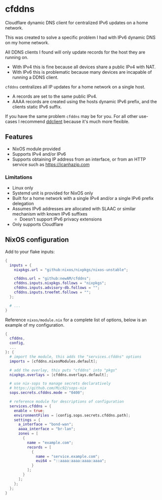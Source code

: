 # cfddns

Cloudflare dynamic DNS client for centralized IPv6 updates on a home network.

This was created to solve a specific problem I had with IPv6 dynamic DNS on my home network.

All DDNS clients I found will only update records for the host they are running on.

- With IPv4 this is fine because all devices share a public IPv4 with NAT.
- With IPv6 this is problematic because many devices are incapable of running a DDNS client.

`cfddns` centralizes all IP updates for a home network on a single host.

- A records are set to the same public IPv4.
- AAAA records are created using the hosts dynamic IPv6 prefix, and the clients static IPv6 suffix.

If you have the same problem `cfddns` may be for you.
For all other use-cases I recommend [ddclient] because it's much more flexible.

## Features

- NixOS module provided
- Supports IPv4 and/or IPv6
- Supports obtaining IP address from an interface, or from an HTTP service such as <https://icanhazip.com>

### Limitations

- Linux only
- Systemd unit is provided for NixOS only
- Built for a home network with a single IPv4 and/or a single IPv6 prefix delegation
- Assumes IPv6 addresses are allocated with SLAAC or similar mechanism with known IPv6 suffixes
  - Doesn't support IPv6 privacy extensions
- Only supports Cloudflare

## NixOS configuration

Add to your flake inputs:

```nix
{
  inputs = {
    nixpkgs.url = "github:nixos/nixpkgs/nixos-unstable";

    cfddns.url = "github:newAM/cfddns";
    cfddns.inputs.nixpkgs.follows = "nixpkgs";
    cfddns.inputs.advisory-db.follows = "";
    cfddns.inputs.treefmt.follows = "";
  };

  # ...
}
```

Reference `nixos/module.nix` for a complete list of options,
below is an example of my configuration.

```nix
{
  cfddns,
  config,
  ...
}: {
  # import the module, this adds the "services.cfddns" options
  imports = [cfddns.nixosModules.default];

  # add the overlay, this puts "cfddns" into "pkgs"
  nixpkgs.overlays = [cfddns.overlays.default];

  # use nix-sops to manage secrets declaratively
  # https://github.com/Mic92/sops-nix
  sops.secrets.cfddns.mode = "0400";

  # reference module for descriptions of configuration
  services.cfddns = {
    enable = true;
    environmentFiles = [config.sops.secrets.cfddns.path];
    settings = {
      a_interface = "bond-wan";
      aaaa_interface = "br-lan";
      zones = [
        {
          name = "example.com";
          records = [
            {
              name = "service.example.com";
              eui64 = "::aaaa:aaaa:aaaa:aaaa";
            }
          ];
        }
      ];
    };
  };
}
```

[ddclient]: https://github.com/ddclient/ddclient
